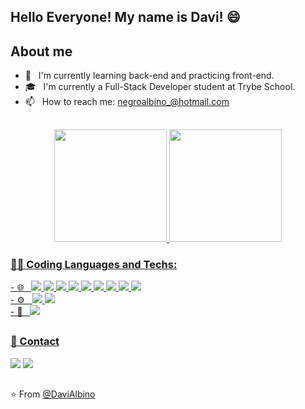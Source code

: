 <!--
**DaviAlbino/DaviAlbino** is a ✨ _special_ ✨ repository because its `README.md` (this file) appears on your GitHub profile.

Here are some ideas to get you started:

- 🔭 I’m currently working on ...
- 🌱 I’m currently learning ...
- 👯 I’m looking to collaborate on ...
- 🤔 I’m looking for help with ...
- 💬 Ask me about ...
- 📫 How to reach me: ...
- 😄 Pronouns: ...
- ⚡ Fun fact: ...
-->

## Hello Everyone! My name is Davi! 😄
## About me
- 🔭 &nbsp; I'm currently learning back-end and practicing front-end.
- 🎓 &nbsp; I'm currently a Full-Stack Developer student at Trybe School.
- 📫 &nbsp; How to reach me: negroalbino_@hotmail.com
 ##

<!-- [![Davi Albino's GitHub stats](https://github-readme-stats.vercel.app/api?username=DaviAlbino)](https://github.com/DaviAlbino/github-readme-stats) -->
  
<div align="center">
  <a href="https://github.com/DaviAlbino">
  <img height="180em" src="https://github-readme-stats.vercel.app/api?username=DaviAlbino&show_icons=true&theme=jolly&count_private=true&hide_border=true"/>
  <img height="180em" src="https://github-readme-stats.vercel.app/api/top-langs/?username=DaviAlbino&layout=compact&langs_count=10&theme=jolly&hide_border=true"/>
</div>
  
### 👨‍💻 Coding Languages and Techs:
  
<div align="left">
- 🌐 &nbsp;
  <img src="https://img.shields.io/badge/-HTML5-333333?style=flat&logo=HTML5">
  <img src="https://img.shields.io/badge/-CSS-333333?style=flat&logo=CSS3&logoColor=1572B6">
  <img src="https://img.shields.io/badge/-JavaScript-333333?style=flat&logo=javascript">
  <img src="https://img.shields.io/badge/-Redux-333333?style=flat&logo=redux">
  <img src="https://img.shields.io/badge/-RTL-333333?style=flat&logo=rtl&logoColor=563D7C">
  <img src="https://img.shields.io/badge/-Node.js-333333?style=flat&logo=node.js">
  <img src="https://img.shields.io/badge/-React-333333?style=flat&logo=react">
  <img src="https://img.shields.io/badge/TypeScript-333333?style=flat&logo=TypeScript">
  <img src="https://img.shields.io/badge/MySQL-005C84?style=for-the-badge&logo=mysql&logoColor=white"><br>
  - ⚙️ &nbsp;
  <img src="https://img.shields.io/badge/-Git-333333?style=flat&logo=git">
  <img src="https://img.shields.io/badge/-GitHub-333333?style=flat&logo=github"><br>
- 🔧 &nbsp;
  <img src="https://img.shields.io/badge/-Visual%20Studio%20Code-333333?style=flat&logo=visual-studio-code&logoColor=007ACC">
</div>

  ##

 ### 💬 Contact
<div> 
  <a href="https://www.instagram.com/negroalbino/" target="_blank"><img src="https://img.shields.io/badge/-Instagram-%23E4405F?style=for-the-badge&logo=instagram&logoColor=white" target="_blank"></a> 
  <a href="https://www.linkedin.com/in/davialbino/" target="_blank"><img src="https://img.shields.io/badge/-LinkedIn-%230077B5?style=for-the-badge&logo=linkedin&logoColor=white" target="_blank"></a> 
 
 ##
<!-- ![Snake animation](https://github.com/DaviAlbino/DaviAlbino/blob/output/github-contribution-grid-snake.svg) -->
  
 ⭐️ From [@DaviAlbino](https://github.com/DaviAlbino)
 
</div>